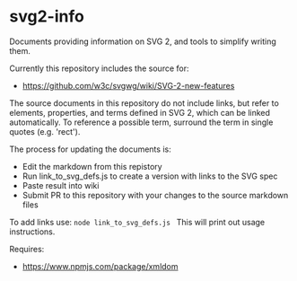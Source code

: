 # svg2-info
Documents providing information on SVG 2, and tools to simplify writing them.

Currently this repository includes the source for:
* https://github.com/w3c/svgwg/wiki/SVG-2-new-features

The source documents in this repository do not include links, but refer to elements, properties, and terms defined in SVG 2, which can be linked automatically.
To reference a possible term, surround the term in single quotes (e.g. 'rect').

The process for updating the documents is:
* Edit the markdown from this repistory
* Run link_to_svg_defs.js to create a version with links to the SVG spec
* Paste result into wiki
* Submit PR to this repository with your changes to the source markdown files

To add links use:
```node link_to_svg_defs.js ```
This will print out usage instructions.

Requires:
* https://www.npmjs.com/package/xmldom
